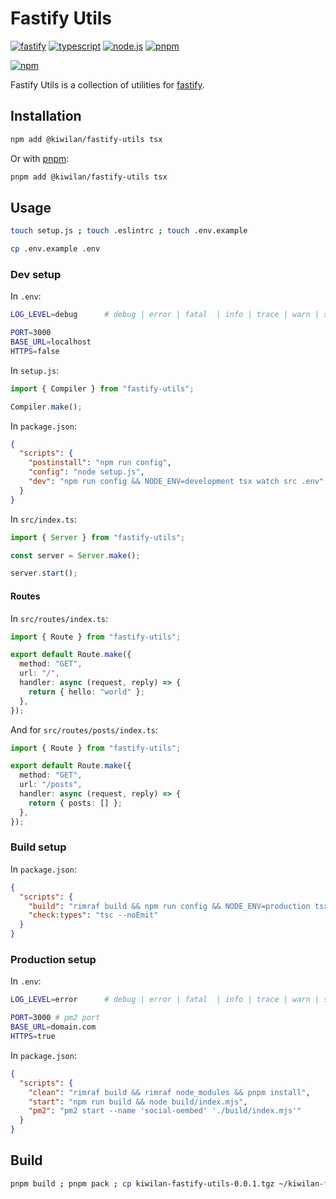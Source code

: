# Fastify Utils

[![fastify](https://img.shields.io/static/v1?label=Fastify&message=v4.x&color=000000&style=flat-square&logo=fastify&logoColor=ffffff)](https://www.fastify.io)
[![typescript](https://img.shields.io/static/v1?label=TypeScript&message=v4.9&color=3178C6&style=flat-square&logo=php&logoColor=ffffff)](https://www.typescriptlang.org)
[![node.js](https://img.shields.io/static/v1?label=Node.js&message=v18.x&color=339933&style=flat-square&logo=php&logoColor=ffffff)](https://nodejs.org/en)
[![pnpm](https://img.shields.io/static/v1?label=pnpm&message=v7.x&color=2C8EBB&style=flat-square&logo=php&logoColor=ffffff)](https://pnpm.io)

[![npm](https://img.shields.io/npm/v/@kiwilan/fastify-utils.svg?style=flat-square&color=CB3837&logo=npm&logoColor=ffffff&label=npm)](https://www.npmjs.com/package/@kiwilan/fastify-utils)

Fastify Utils is a collection of utilities for [fastify](https://www.fastify.io/).

## Installation

```bash
npm add @kiwilan/fastify-utils tsx
```

Or with [pnpm](https://pnpm.js.org/):

```bash
pnpm add @kiwilan/fastify-utils tsx
```

## Usage

```bash
touch setup.js ; touch .eslintrc ; touch .env.example
```

```bash
cp .env.example .env
```

### Dev setup

In `.env`:

```bash
LOG_LEVEL=debug      # debug | error | fatal  | info | trace | warn | silent

PORT=3000
BASE_URL=localhost
HTTPS=false
```

In `setup.js`:

```javascript
import { Compiler } from "fastify-utils";

Compiler.make();
```

In `package.json`:

```json
{
  "scripts": {
    "postinstall": "npm run config",
    "config": "node setup.js",
    "dev": "npm run config && NODE_ENV=development tsx watch src .env"
  }
}
```

In `src/index.ts`:

```typescript
import { Server } from "fastify-utils";

const server = Server.make();

server.start();
```

#### Routes

In `src/routes/index.ts`:

```typescript
import { Route } from "fastify-utils";

export default Route.make({
  method: "GET",
  url: "/",
  handler: async (request, reply) => {
    return { hello: "world" };
  },
});
```

And for `src/routes/posts/index.ts`:

```typescript
import { Route } from "fastify-utils";

export default Route.make({
  method: "GET",
  url: "/posts",
  handler: async (request, reply) => {
    return { posts: [] };
  },
});
```

### Build setup

In `package.json`:

```json
{
  "scripts": {
    "build": "rimraf build && npm run config && NODE_ENV=production tsx setup.js && npm run check:types",
    "check:types": "tsc --noEmit"
  }
}
```

### Production setup

In `.env`:

```bash
LOG_LEVEL=error      # debug | error | fatal  | info | trace | warn | silent

PORT=3000 # pm2 port
BASE_URL=domain.com
HTTPS=true
```

In `package.json`:

```json
{
  "scripts": {
    "clean": "rimraf build && rimraf node_modules && pnpm install",
    "start": "npm run build && node build/index.mjs",
    "pm2": "pm2 start --name 'social-oembed' './build/index.mjs'"
  }
}
```

## Build

```bash
pnpm build ; pnpm pack ; cp kiwilan-fastify-utils-0.0.1.tgz ~/kiwilan-fastify-utils-0.0.1.tgz
```
